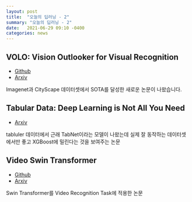 ```yaml
---
layout: post
title:  "오늘의 딥러닝 - 2"
summary: "오늘의 딥러닝 - 2"
date:   2021-06-29 09:10 -0400
categories: news
---
```


## VOLO: Vision Outlooker for Visual Recognition

- [Github](https://github.com/sail-sg/volo)
- [Arxiv](https://arxiv.org/abs/2106.13112)

Imagenet과 CityScape 데이터셋에서 SOTA를 달성한 새로운 논문이 나왔습니다.

## Tabular Data: Deep Learning is Not All You Need

- [Arxiv](https://arxiv.org/abs/2106.03253)

tabluler 데이터에서 근래 TabNet이라는 모델이 나왔는데 실제 잘 동작하는 데이터셋에서만 좋고 XGBoost에 밀린다는 것을 보여주는 논문


## Video Swin Transformer

- [Github](https://github.com/SwinTransformer/Video-Swin-Transformer)
- [Arxiv](https://arxiv.org/abs/2106.13230v1)

Swin Transformer를 Video Recognition Task에 적용한 논문
